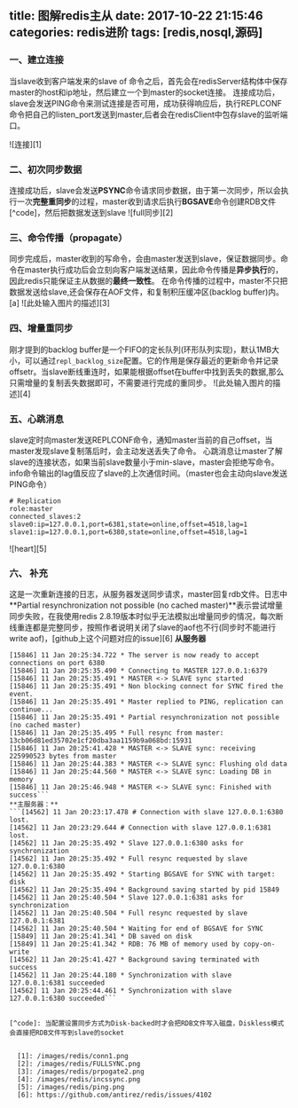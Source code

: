 ﻿
title: 图解redis主从
date: 2017-10-22 21:15:46
categories: redis进阶
tags: [redis,nosql,源码]
---

### 一、建立连接

当slave收到客户端发来的slave of 命令之后，首先会在redisServer结构体中保存master的host和ip地址，然后建立一个到master的socket连接。
连接成功后，slave会发送PING命令来测试连接是否可用，成功获得响应后，执行REPLCONF命令把自己的listen_port发送到master,后者会在redisClient中包存slave的监听端口。
<!--more-->

![连接][1]
### 二、初次同步数据
连接成功后，slave会发送**PSYNC**命令请求同步数据，由于第一次同步，所以会执行一次**完整重同步**的过程，master收到请求后执行**BGSAVE**命令创建RDB文件[^code]，然后把数据发送到slave 
![full同步][2]
### 三、命令传播（propagate）
同步完成后，master收到的写命令，会由master发送到slave，保证数据同步。命令在master执行成功后会立刻向客户端发送结果，因此命令传播是**异步执行**的，因此redis只能保证主从数据的**最终一致性**。
在命令传播的过程中，master不只把数据发送给slave,还会保存在AOF文件，和复制积压缓冲区(backlog buffer)内。[a]
![此处输入图片的描述][3]
### 四、增量重同步
刚才提到的backlog buffer是一个FIFO的定长队列(环形队列实现)，默认1MB大小，可以通过`repl_backlog_size`配置。它的作用是保存最近的更新命令并记录offsetr。当slave断线重连时，如果能根据offset在buffer中找到丢失的数据,那么只需增量的复制丢失数据即可，不需要进行完成的重同步。
![此处输入图片的描述][4]

### 五、心跳消息
slave定时向master发送REPLCONF命令，通知master当前的自己offset，当master发现slave复制落后时，会主动发送丢失了命令。
心跳消息让master了解slave的连接状态，如果当前slave数量小于min-slave，master会拒绝写命令。info命令输出的lag值反应了slave的上次通信时间。（master也会主动向slave发送PING命令）
```
# Replication
role:master
connected_slaves:2
slave0:ip=127.0.0.1,port=6381,state=online,offset=4518,lag=1
slave1:ip=127.0.0.1,port=6380,state=online,offset=4518,lag=1
```
![heart][5]

### 六、 补充
这是一次重新连接的日志，从服务器发送同步请求，master回复rdb文件。日志中**Partial resynchronization not possible (no cached master)**表示尝试增量同步失败，在我使用redis 2.8.19版本时似乎无法模拟出增量同步的情况，每次断线重连都是完整同步，按照作者说明关闭了slave的aof也不行(同步时不能进行write aof)，[github上这个问题对应的issue][6]
**从服务器**
```[15846] 11 Jan 20:25:34.722 * DB loaded from disk: 2.233 seconds
[15846] 11 Jan 20:25:34.722 * The server is now ready to accept connections on port 6380
[15846] 11 Jan 20:25:35.490 * Connecting to MASTER 127.0.0.1:6379
[15846] 11 Jan 20:25:35.491 * MASTER <-> SLAVE sync started
[15846] 11 Jan 20:25:35.491 * Non blocking connect for SYNC fired the event.
[15846] 11 Jan 20:25:35.491 * Master replied to PING, replication can continue...
[15846] 11 Jan 20:25:35.491 * Partial resynchronization not possible (no cached master)
[15846] 11 Jan 20:25:35.495 * Full resync from master: 13cb06d81ed35702e1cf20dba3aa1159b9a068bd:15931
[15846] 11 Jan 20:25:41.428 * MASTER <-> SLAVE sync: receiving 225990523 bytes from master
[15846] 11 Jan 20:25:44.383 * MASTER <-> SLAVE sync: Flushing old data
[15846] 11 Jan 20:25:44.560 * MASTER <-> SLAVE sync: Loading DB in memory
[15846] 11 Jan 20:25:46.948 * MASTER <-> SLAVE sync: Finished with success```
**主服务器：**
```[14562] 11 Jan 20:23:17.478 # Connection with slave 127.0.0.1:6380 lost.
[14562] 11 Jan 20:23:29.644 # Connection with slave 127.0.0.1:6381 lost.
[14562] 11 Jan 20:25:35.492 * Slave 127.0.0.1:6380 asks for synchronization
[14562] 11 Jan 20:25:35.492 * Full resync requested by slave 127.0.0.1:6380
[14562] 11 Jan 20:25:35.492 * Starting BGSAVE for SYNC with target: disk
[14562] 11 Jan 20:25:35.494 * Background saving started by pid 15849
[14562] 11 Jan 20:25:40.504 * Slave 127.0.0.1:6381 asks for synchronization
[14562] 11 Jan 20:25:40.504 * Full resync requested by slave 127.0.0.1:6381
[14562] 11 Jan 20:25:40.504 * Waiting for end of BGSAVE for SYNC
[15849] 11 Jan 20:25:41.341 * DB saved on disk
[15849] 11 Jan 20:25:41.342 * RDB: 76 MB of memory used by copy-on-write
[14562] 11 Jan 20:25:41.427 * Background saving terminated with success
[14562] 11 Jan 20:25:44.180 * Synchronization with slave 127.0.0.1:6381 succeeded
[14562] 11 Jan 20:25:44.461 * Synchronization with slave 127.0.0.1:6380 succeeded```


[^code]: 当配置设置同步方式为Disk-backed时才会把RDB文件写入磁盘，Diskless模式会直接把RDB文件写到slave的socket


  [1]: /images/redis/conn1.png
  [2]: /images/redis/FULLSYNC.png
  [3]: /images/redis/prpogate2.png
  [4]: /images/redis/incssync.png
  [5]: /images/redis/ping.png
  [6]: https://github.com/antirez/redis/issues/4102
